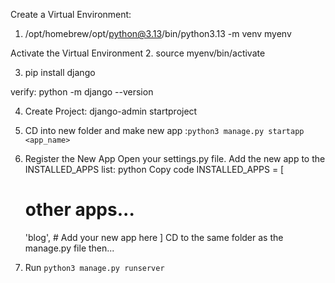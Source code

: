 Create a Virtual Environment:

1. /opt/homebrew/opt/python@3.13/bin/python3.13 -m venv myenv

Activate the Virtual Environment 2. source myenv/bin/activate

3. pip install django

verify: python -m django --version

4. Create Project: django-admin startproject <name>

5. CD into new folder and make new app :`python3 manage.py startapp <app_name>`

6. Register the New App
Open your settings.py file.
Add the new app to the INSTALLED_APPS list:
python
Copy code
INSTALLED_APPS = [
    # other apps...
    'blog',  # Add your new app here
]
CD to the same folder as the manage.py file then...
6. Run `python3 manage.py runserver`
